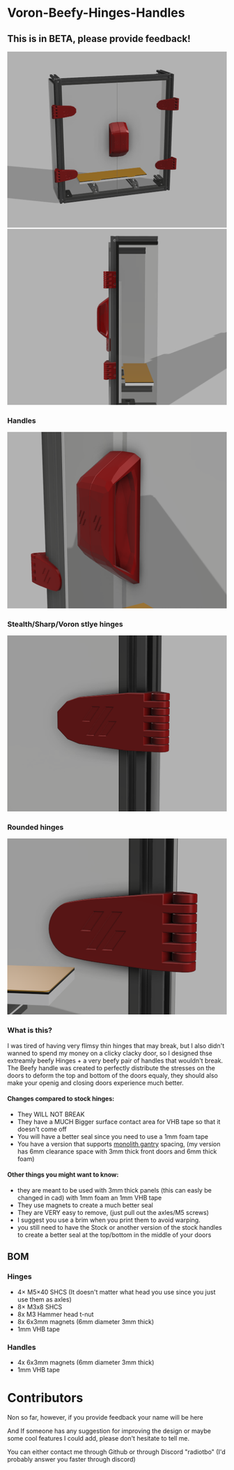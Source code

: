 # Voron-Beefy-Hinges-Handles

## This is in BETA, please provide feedback!

![SBFI family render](Images/Image1.png)
![SBFI family render](Images/Image4.png)

### Handles
![SBFI family render](Images/Image5.png)

### Stealth/Sharp/Voron stlye hinges
![SBFI family render](Images/Image2.png)

### Rounded hinges
![SBFI family render](Images/Image3.png)

### What is this?

I was tired of having very flimsy thin hinges that may break, but I also didn't wanned to spend my money on a clicky clacky door, so I designed thse extreamly beefy Hinges + a very beefy pair of handles that
wouldn't break. The Beefy handle was created to perfectly distribute the stresses on the doors to deform the top and bottom of the doors equaly, they should also make your openig and closing doors experience much better.

#### Changes compared to stock hinges:
- They WILL NOT BREAK
- They have a MUCH Bigger surface contact area for VHB tape so that it doesn't come off
- You will have a better seal since you need to use a 1mm foam tape
- You have a version that supports [monolith gantry](https://github.com/CloakedWayne/Monolith_Gantry_V2-VT) spacing, (my version has 6mm clearance space with 3mm thick front doors and 6mm thick foam)

#### Other things you might want to know:
- they are meant to be used with 3mm thick panels (this can easly be changed in cad) with 1mm foam an 1mm VHB tape
- They use magnets to create a much better seal
- They are VERY easy to remove, (just pull out the axles/M5 screws)
- I suggest you use a brim when you print them to avoid warping.
- you still need to have the Stock or another version of the stock handles to create a better seal at the top/bottom in the middle of your doors

## BOM

### Hinges
- 4× M5×40 SHCS (It doesn't matter what head you use since you just use them as axles)
- 8× M3x8 SHCS
- 8x M3 Hammer head t-nut
- 8x 6x3mm magnets (6mm diameter 3mm thick)
- 1mm VHB tape

### Handles
- 4x 6x3mm magnets (6mm diameter 3mm thick)
- 1mm VHB tape

# Contributors
Non so far, however, if you provide feedback your name will be here


And If someone has any suggestion for improving the design or maybe some cool features I could add, please don't hesitate to tell me.

You can either contact me through Github or through Discord "radiotbo" (I'd probably answer you faster through discord)
